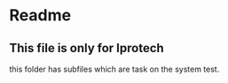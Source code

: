 # Readme
## This file is only for Iprotech 
this   folder  has subfiles which are task on the system test.

